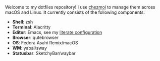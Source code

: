 Welcome to my dotfiles repository! I use [chezmoi](https://www.chezmoi.io/) to manage them across macOS and Linux. It currently consists of the following components:

* **Shell**: zsh
* **Terminal**: Alacritty
* **Editor**: Emacs, see my [literate configuration](dot_emacs.d/init.org)
* **Browser**: qutebrowser
* **OS**: Fedora Asahi Remix/macOS
* **WM**: yabai/sway
* **Statusbar**: SketchyBar/waybar

